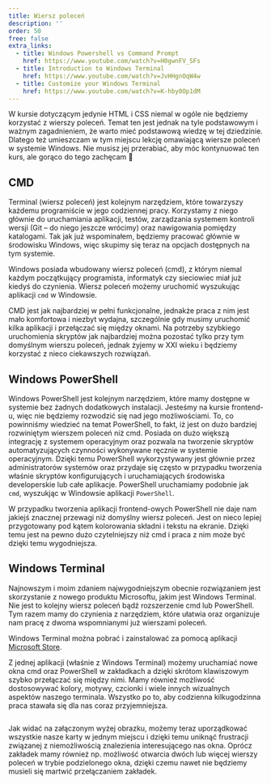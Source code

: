 ```yaml
---
title: Wiersz poleceń
description: ''
order: 50
free: false
extra_links:
  - title: Windows Powershell vs Command Prompt
    href: https://www.youtube.com/watch?v=H0gwnFV_SFs
  - title: Introduction to Windows Terminal
    href: https://www.youtube.com/watch?v=JvHHgnOqW4w
  - title: Customize your Windows Terminal
    href: https://www.youtube.com/watch?v=K-hby0Op1dM
---
```


W kursie dotyczącym jedynie HTML i CSS niemal w ogóle nie będziemy korzystać z wierszy poleceń. Temat ten jest jednak na tyle podstawowym i ważnym zagadnieniem, że warto mieć podstawową wiedzę w tej dziedzinie. Dlatego też umieszczam w tym miejscu lekcję omawiającą wiersze poleceń w systemie Windows. Nie musisz jej przerabiać, aby móc kontynuować ten kurs, ale gorąco do tego zachęcam 🙂

## CMD

Terminal (wiersz poleceń) jest kolejnym narzędziem, które towarzyszy każdemu programiście w jego codziennej pracy. Korzystamy z niego głównie do uruchamiania aplikacji, testów, zarządzania systemem kontroli wersji (Git – do niego jeszcze wrócimy) oraz nawigowania pomiędzy katalogami. Tak jak już wspominałem, będziemy pracować głównie w środowisku Windows, więc skupimy się teraz na opcjach dostępnych na tym systemie.

Windows posiada wbudowany wiersz poleceń (cmd), z którym niemal każdym początkujący programista, informatyk czy sieciowiec miał już kiedyś do czynienia. Wiersz poleceń możemy uruchomić wyszukując aplikacji `cmd` w Windowsie.

CMD jest jak najbardziej w pełni funkcjonalne, jednakże praca z nim jest mało komfortowa i niezbyt wydajna, szczególnie gdy musimy uruchomić kilka aplikacji i przełączać się między oknami. Na potrzeby szybkiego uruchomienia skryptów jak najbardziej można pozostać tylko przy tym domyślnym wierszu poleceń, jednak żyjemy w XXI wieku i będziemy korzystać z nieco ciekawszych rozwiązań.

## Windows PowerShell

Windows PowerShell jest kolejnym narzędziem, które mamy dostępne w systemie bez żadnych dodatkowych instalacji. Jesteśmy na kursie frontend-u, więc nie będziemy rozwodzić się nad jego możliwościami. To, co powinniśmy wiedzieć na temat PowerShell, to fakt, iż jest on dużo bardziej rozwiniętym wierszem poleceń niż cmd. Posiada on dużo większą integrację z systemem operacyjnym oraz pozwala na tworzenie skryptów automatyzujących czynności wykonywane ręcznie w systemie operacyjnym. Dzięki temu PowerShell wykorzystywany jest głównie przez administratorów systemów oraz przydaje się często w przypadku tworzenia właśnie skryptów konfigurujących i uruchamiających środowiska developerskie lub całe aplikacje. PowerShell uruchamiamy podobnie jak `cmd`, wyszukjąc w Windowsie aplikacji `PowerShell`.

W przypadku tworzenia aplikacji frontend-owych PowerShell nie daje nam jakiejś znacznej przewagi niż domyślny wiersz poleceń. Jest on nieco lepiej przygotowany pod kątem kolorowania składni i tekstu na ekranie. Dzięki temu jest na pewno dużo czytelniejszy niż cmd i praca z nim może być dzięki temu wygodniejsza.

## Windows Terminal

Najnowszym i moim zdaniem najwygodniejszym obecnie rozwiązaniem jest skorzystanie z nowego produktu Microsoftu, jakim jest Windows Terminal. Nie jest to kolejny wiersz poleceń bądź rozszerzenie cmd lub PowerShell. Tym razem mamy do czynienia z narzędziem, które ułatwia oraz organizuje nam pracę z dwoma wspomnianymi już wierszami poleceń.

Windows Terminal można pobrać i zainstalować za pomocą aplikacji [Microsoft Store](https://apps.microsoft.com/store/detail/windows-terminal/9N0DX20HK701?hl=pl-pl&gl=pl&activetab=pivot%3Aoverviewtab).

Z jednej aplikacji (właśnie z Windows Terminal) możemy uruchamiać nowe okna cmd oraz PowerShell w zakładkach a dzięki skrótom klawiszowym szybko przełączać się między nimi. Mamy również możliwość dostosowywać kolory, motywy, czcionki i wiele innych wizualnych aspektów naszego terminala. Wszystko po to, aby codzienna kilkugodzinna praca stawała się dla nas coraz przyjemniejsza.

<img alt="" src="/online/statyczna/img/wprowadzenie/terminal.png" />

Jak widać na załączonym wyżej obrazku, możemy teraz uporządkować wszystkie nasze karty w jednym miejscu i dzięki temu uniknąć frustracji związanej z niemożliwością znalezienia interesującego nas okna. Oprócz zakładek mamy również np. możliwość otwarcia dwóch lub więcej wierszy poleceń w trybie podzielonego okna, dzięki czemu nawet nie będziemy musieli się martwić przełączaniem zakładek.
